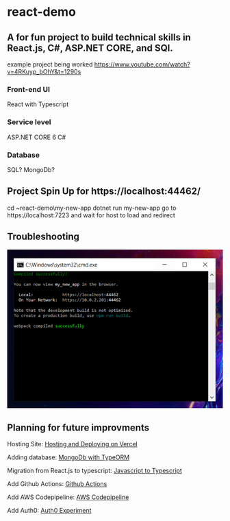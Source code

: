 # react-demo
## A for fun project to build technical skills in React.js, C#, ASP.NET CORE, and SQl. 
example project being worked https://www.youtube.com/watch?v=4RKuyp_bOhY&t=1290s

### Front-end UI
React with Typescript

### Service level 
ASP.NET CORE 6 
C#

### Database
SQL? MongoDb?


## Project Spin Up for https://localhost:44462/
cd ~react-demo\my-new-app
dotnet run my-new-app
go to https://localhost:7223 and wait for host to load and redirect

## Troubleshooting 

![If page does not load data make sure the terminal with the webpack has complied successfully.](my-new-app/documentation_images/readme-correct-spin-up.PNG)

## Planning for future improvments

Hosting Site: [Hosting and Deploying on Vercel](https://www.atatus.com/blog/host-react-app-for-free/#:~:text=4.-,Vercel,the%20popular%20development%20platform%20Next.)

Adding database: [MongoDb with TypeORM](https://www.tutorialspoint.com/typeorm/typeorm_working_with_mongodb.htm)

Migration from React.js to typescript: [Javascript to Typescript](https://marketsplash.com/tutorials/typescript/how-to-convert-react-js-to-typescript/#:~:text=js%20project%20to%20TypeScript%20can%20help%20catch%20errors%20earlier%20and,and%20using%20TypeScript%20with%20JSX)

Add Github Actions: [Github Actions](https://dev.to/dyarleniber/setting-up-a-ci-cd-workflow-on-github-actions-for-a-react-app-with-github-pages-and-codecov-4hnp)

Add AWS Codepipeline: [AWS Codepipeline](https://aws.amazon.com/codepipeline/)

Add Auth0: [Auth0 Experiment](https://auth0.com/blog/complete-guide-to-react-user-authentication/)



